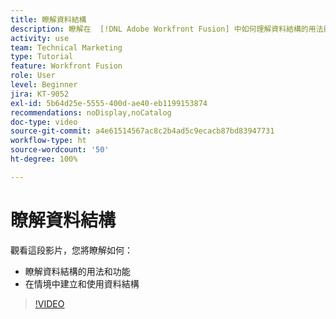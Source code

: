 ```yaml
---
title: 瞭解資料結構
description: 瞭解在  [!DNL Adobe Workfront Fusion] 中如何理解資料結構的用法與功能，以及如何在情境中建立及使用資料結構。
activity: use
team: Technical Marketing
type: Tutorial
feature: Workfront Fusion
role: User
level: Beginner
jira: KT-9052
exl-id: 5b64d25e-5555-400d-ae40-eb1199153874
recommendations: noDisplay,noCatalog
doc-type: video
source-git-commit: a4e61514567ac8c2b4ad5c9ecacb87bd83947731
workflow-type: ht
source-wordcount: '50'
ht-degree: 100%

---
```


# 瞭解資料結構

觀看這段影片，您將瞭解如何：

* 瞭解資料結構的用法和功能
* 在情境中建立和使用資料結構

>[!VIDEO](https://video.tv.adobe.com/v/335293/?quality=12&learn=on)
